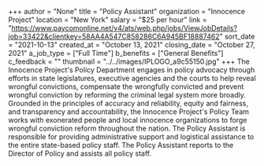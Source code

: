 +++
author = "None"
title = "Policy Assistant"
organization = "Innocence Project"
location = "New York"
salary = "$25 per hour"
link = "https://www.paycomonline.net/v4/ats/web.php/jobs/ViewJobDetails?job=33422&clientkey=58AA4A547C858286C6A945BF18887462"
sort_date = "2021-10-13"
created_at = "October 13, 2021"
closing_date = "October 27, 2021"
a_job_type = ["Full Time"]
b_benefits = ["General Benefits"]
c_feedback = ""
thumbnail = "../../images/IPLOGO_a9c55150.jpg"
+++
The Innocence Project's Policy Department engages in policy advocacy through efforts in state legislatures, executive agencies and the courts to help reveal wrongful convictions, compensate the wrongfully convicted and prevent wrongful conviction by reforming the criminal legal system more broadly. Grounded in the principles of accuracy and reliability, equity and fairness, and transparency and accountability, the Innocence Project's Policy Team works with exonerated people and local innocence organizations to forge wrongful conviction reform throughout the nation.
The Policy Assistant is responsible for providing administrative support and logistical assistance to the entire state-based policy staff.  The Policy Assistant reports to the Director of Policy and assists all policy staff.